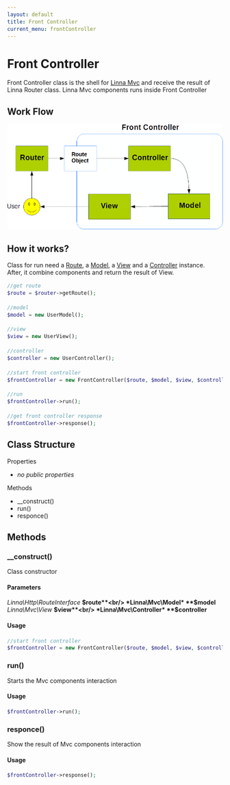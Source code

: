 ```yaml
---
layout: default
title: Front Controller
current_menu: frontController
---
```


# Front Controller
Front Controller class is the shell for [Linna Mvc](mvcImplement.md) and receive the result of Linna Router class. Linna Mvc components runs inside Front Controller

## Work Flow
![Front Controller Diagram](img/fc_diagram.png)

## How it works?
Class for run need a [Route](route.md), a [Model](model.md), a [View](view.md) and a [Controller](controller) instance.<br/>
After, it combine components and return the result of View.
```php
//get route
$route = $router->getRoute();
  
//model
$model = new UserModel();

//view
$view = new UserView();

//controller
$controller = new UserController();

//start front controller
$frontController = new FrontController($route, $model, $view, $controller);

//run
$frontController->run();

//get front controller response
$frontController->response();
```

## Class Structure

Properties
- *no public properties*

Methods
- __construct()
- run()
- responce()

## Methods

### __construct()
Class constructor

#### Parameters
*Linna\Http\RouteInterface* **$route**<br/>
*Linna\Mvc\Model* **$model**<br/>
*Linna\Mvc\View* **$view**<br/>
*Linna\Mvc\Controller* **$controller**<br/>

#### Usage
```php
//start front controller
$frontController = new FrontController($route, $model, $view, $controller);
```

### run()
Starts the Mvc components interaction

#### Usage
```php
$frontController->run();
```

### responce()
Show the result of Mvc components interaction

#### Usage
```php
$frontController->response();
```